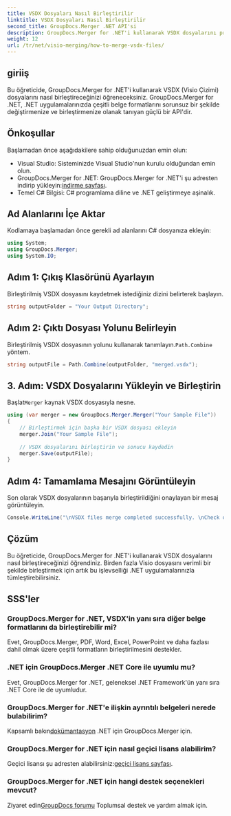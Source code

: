 ```yaml
---
title: VSDX Dosyaları Nasıl Birleştirilir
linktitle: VSDX Dosyaları Nasıl Birleştirilir
second_title: GroupDocs.Merger .NET API'si
description: GroupDocs.Merger for .NET'i kullanarak VSDX dosyalarını programlı olarak nasıl birleştireceğinizi öğrenin. Bu eğitimde kod örnekleriyle adım adım talimatlar sağlanmaktadır.
weight: 12
url: /tr/net/visio-merging/how-to-merge-vsdx-files/
---
```

## giriiş
Bu öğreticide, GroupDocs.Merger for .NET'i kullanarak VSDX (Visio Çizimi) dosyalarını nasıl birleştireceğinizi öğreneceksiniz. GroupDocs.Merger for .NET, .NET uygulamalarınızda çeşitli belge formatlarını sorunsuz bir şekilde değiştirmenize ve birleştirmenize olanak tanıyan güçlü bir API'dir.
## Önkoşullar
Başlamadan önce aşağıdakilere sahip olduğunuzdan emin olun:
- Visual Studio: Sisteminizde Visual Studio'nun kurulu olduğundan emin olun.
-  GroupDocs.Merger for .NET: GroupDocs.Merger for .NET'i şu adresten indirip yükleyin:[indirme sayfası](https://releases.groupdocs.com/merger/net/).
- Temel C# Bilgisi: C# programlama diline ve .NET geliştirmeye aşinalık.

## Ad Alanlarını İçe Aktar
Kodlamaya başlamadan önce gerekli ad alanlarını C# dosyanıza ekleyin:
```csharp
using System; 
using GroupDocs.Merger;
using System.IO;
```
## Adım 1: Çıkış Klasörünü Ayarlayın
Birleştirilmiş VSDX dosyasını kaydetmek istediğiniz dizini belirterek başlayın.
```csharp
string outputFolder = "Your Output Directory";
```
## Adım 2: Çıktı Dosyası Yolunu Belirleyin
 Birleştirilmiş VSDX dosyasının yolunu kullanarak tanımlayın.`Path.Combine` yöntem.
```csharp
string outputFile = Path.Combine(outputFolder, "merged.vsdx");
```
## 3. Adım: VSDX Dosyalarını Yükleyin ve Birleştirin
 Başlat`Merger` kaynak VSDX dosyasıyla nesne.
```csharp
using (var merger = new GroupDocs.Merger.Merger("Your Sample File"))
{
    // Birleştirmek için başka bir VSDX dosyası ekleyin
    merger.Join("Your Sample File");
    
    // VSDX dosyalarını birleştirin ve sonucu kaydedin
    merger.Save(outputFile);
}
```
## Adım 4: Tamamlama Mesajını Görüntüleyin
Son olarak VSDX dosyalarının başarıyla birleştirildiğini onaylayan bir mesaj görüntüleyin.
```csharp
Console.WriteLine("\nVSDX files merge completed successfully. \nCheck output in {0}", outputFolder);
```

## Çözüm
Bu öğreticide, GroupDocs.Merger for .NET'i kullanarak VSDX dosyalarını nasıl birleştireceğinizi öğrendiniz. Birden fazla Visio dosyasını verimli bir şekilde birleştirmek için artık bu işlevselliği .NET uygulamalarınızla tümleştirebilirsiniz.

## SSS'ler
### GroupDocs.Merger for .NET, VSDX'in yanı sıra diğer belge formatlarını da birleştirebilir mi?
Evet, GroupDocs.Merger, PDF, Word, Excel, PowerPoint ve daha fazlası dahil olmak üzere çeşitli formatların birleştirilmesini destekler.
### .NET için GroupDocs.Merger .NET Core ile uyumlu mu?
Evet, GroupDocs.Merger for .NET, geleneksel .NET Framework'ün yanı sıra .NET Core ile de uyumludur.
### GroupDocs.Merger for .NET'e ilişkin ayrıntılı belgeleri nerede bulabilirim?
 Kapsamlı bakın[dokümantasyon](https://tutorials.groupdocs.com/merger/net/) .NET için GroupDocs.Merger için.
### GroupDocs.Merger for .NET için nasıl geçici lisans alabilirim?
 Geçici lisansı şu adresten alabilirsiniz:[geçici lisans sayfası](https://purchase.groupdocs.com/temporary-license/).
### GroupDocs.Merger for .NET için hangi destek seçenekleri mevcut?
 Ziyaret edin[GroupDocs forumu](https://forum.groupdocs.com/c/merger/32) Toplumsal destek ve yardım almak için.